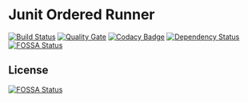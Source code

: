 Junit Ordered Runner
=========================
[![Build Status](https://travis-ci.org/sadv1r/junit-ordered-runner.svg?branch=master)](https://travis-ci.org/sadv1r/junit-ordered-runner)
[![Quality Gate](https://sonarcloud.io/api/badges/gate?key=ru.sdv1r:junit-ordered-runner)](https://sonarcloud.io/dashboard/index/ru.sdv1r:junit-ordered-runner)
[![Codacy Badge](https://api.codacy.com/project/badge/Grade/97ffbcf9ef8043c9b763b9f3a6e1addd)](https://www.codacy.com/app/sadv1r/junit-ordered-runner?utm_source=github.com&amp;utm_medium=referral&amp;utm_content=sadv1r/junit-ordered-runner&amp;utm_campaign=Badge_Grade)
[![Dependency Status](https://beta.gemnasium.com/badges/github.com/sadv1r/junit-ordered-runner.svg)](https://beta.gemnasium.com/projects/github.com/sadv1r/junit-ordered-runner)
[![FOSSA Status](https://app.fossa.io/api/projects/git%2Bgithub.com%2Fsadv1r%2Fjunit-ordered-runner-temp.svg?type=shield)](https://app.fossa.io/projects/git%2Bgithub.com%2Fsadv1r%2Fjunit-ordered-runner-temp?ref=badge_shield)


## License
[![FOSSA Status](https://app.fossa.io/api/projects/git%2Bgithub.com%2Fsadv1r%2Fjunit-ordered-runner-temp.svg?type=large)](https://app.fossa.io/projects/git%2Bgithub.com%2Fsadv1r%2Fjunit-ordered-runner-temp?ref=badge_large)